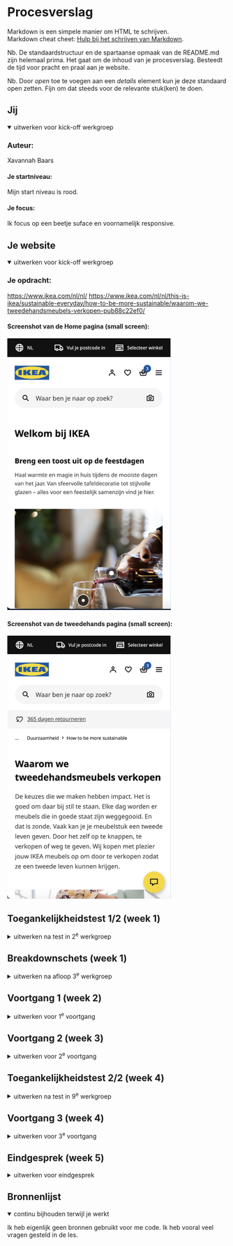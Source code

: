 # Procesverslag
Markdown is een simpele manier om HTML te schrijven.  
Markdown cheat cheet: [Hulp bij het schrijven van Markdown](https://github.com/adam-p/markdown-here/wiki/Markdown-Cheatsheet).

Nb. De standaardstructuur en de spartaanse opmaak van de README.md zijn helemaal prima. Het gaat om de inhoud van je procesverslag. Besteedt de tijd voor pracht en praal aan je website.

Nb. Door *open* toe te voegen aan een *details* element kun je deze standaard open zetten. Fijn om dat steeds voor de relevante stuk(ken) te doen.





## Jij

<details open>
  <summary>uitwerken voor kick-off werkgroep</summary>

  ### Auteur:
  Xavannah Baars 

  #### Je startniveau:
  Mijn start niveau is rood. 

  #### Je focus:
  Ik focus op een beetje suface en voornamelijk responsive. 
 
</details>



## Je website

<details open>
  <summary>uitwerken voor kick-off werkgroep</summary>

  ### Je opdracht:
  https://www.ikea.com/nl/nl/
  https://www.ikea.com/nl/nl/this-is-ikea/sustainable-everyday/how-to-be-more-sustainable/waarom-we-tweedehandsmeubels-verkopen-pub88c22ef0/

  #### Screenshot van de Home pagina (small screen): 
  <img src="readme-images/homepage-ikea.png" width="375px" alt="omschrijving van de pagina">

  #### Screenshot van de tweedehands pagina (small screen):
  <img src="readme-images/tweedehands-ikea.png" width="375px" alt="omschrijving van de pagina">
 
</details>



## Toegankelijkheidstest 1/2 (week 1)

<details>
  <summary>uitwerken na test in 2<sup>e</sup> werkgroep</summary>

  ### Bevindingen

  <img src="readme-images/wcag-checklist.pdf" width="375px" alt="checklist bijlage">
  Positief:
  - Meeschalen | De text van de website schaalt goed mee waardoor slecht ziende mensen makkelijker ook de text op de website kunnen lezen.
  - Alt teksten | De afbeeldingen van de website hebben beschrijvende alt-teksten waardoor schermlezers ook de website kunnen gebruiken.

  Negatief: 
  - Ikea had geen light & dark mode | De Ikea had light en dark mode op hun website. Ze beperken hierbij erg de toegangkelijkheid van de website. 
  - Afbeeldingen | De afbeeldingen van de website schalen niet mee. Er zijn 9 variaties per afbeelding om ervoor te zorgen dat het meeschaalt. Dit zorgt voor extra geheugen op de website en is dus niet 'Milieubewust of website verantwoord' zoals sommige zeggen. De Ikea gebruikt veel afbeeldingen 
  - Website heeft veel interactie | Voor gebruikers die de website kunnen zien is het interactief dat er veel pop ups, uitklapveldjes en  hovers zijn waar iets veranderd maar voor slechtziende gebruikers is dat niet fijn. 
</details>



## Breakdownschets (week 1)

<details>
  <summary>uitwerken na afloop 3<sup>e</sup> werkgroep</summary>

  ### de hele pagina: 
  <img src="readme-images/eerste-scherm.jpg" width="375px" alt="breakdown van de hele pagina">

  ### dynamisch deel (bijv menu): 
  <img src="readme-images/tweede-scherm.jpg" width="375px" alt="breakdown van een dynamisch deel">

</details>





## Voortgang 1 (week 2)

<details>
  <summary>uitwerken voor 1<sup>e</sup> voortgang</summary>

  ### Stand van zaken
 Ik heb helaas dit voortgangsgesprek gemist maar ik ben wel zelf druk aan de slag geweest met mijn website. Ik heb de hele html en css van de eerste pagina afgemaakt en al begonnen aan mojn tweede pagina. 

Ik heb alle opdrachten die we gemaakt hebben in de eerste twee weken toegepast op mijn website. Tijdens de eerste twee weken hebben we veel nieuwe dingen behandeld en geleerd. 

</details>





## Voortgang 2 (week 3)

<details>
  <summary>uitwerken voor 2<sup>e</sup> voortgang</summary>

  ### Stand van zaken
  Ik wil graag tijdens de voortgang bespreken waarom het niet lukte met mijn menu, hoe ik me video geimporteerd op youtube op het juiste formaat en responsive krijg en waarom mijn buttons blijven vastlopen en niet meeschalen. 

  Wat ging er goed?
  Ik heb gemerkt dat ik snel heb leren werken zonder classes en de html op de juiste manier heb kunnen aanspreken. Daarnaast ging het ook goed om met grid bepaalde layouts te maken met afbeeldingen die vervolgens zorgen voor een responsive website. 

  ### Verslag van meeting
  hier na afloop snel de uitkomsten van de meeting vastleggen

- Iframe video aanpassen | Ik heb samen met Sanne de video kunnen aanpassen doormiddel van de 'aspect ratio'. SDe ratio heb ik in css gezet waardoor ik vervolgens een mooie video kreeg die meeschaalde. 

- Uitklap menu | Zelf heb ik gsiter heel lang met een uitlkap menu lopen spelen maar het lukte maar niet. Ik heb nu met Sanne een klein begin gemaakt met css en javascript om hem vervolgens zelf mooi te laten werken en opmaken.

- Buttons | De buttons schaalde niet mee omdat ze op elkaar over liepen. Hiervoor heb ik als tip gekregen om display block te gebruiken. Inline zou er voor zorgen dat ze over de hele breedte zouden komen en dat wil ik niet. 

</details>





## Toegankelijkheidstest 2/2 (week 4)

<details>
  <summary>uitwerken na test in 9<sup>e</sup> werkgroep</summary>

  ### Bevindingen
  Lijst met je bevindingen die in de test naar voren kwamen (geef ook aan wat er verbeterd is):
- Screenreader | De screenreader tabt goed door mijn website door. Ik heb alle links zonder betekenis een aria label gegeven zodat de screenreader weet wat voor link het is.

  - Light & dark mode | De website heb ik aangepast voor light en dark mode. Ik heb de achtergrond een soort donkergrijs gemaakt zodat mensen die niet tegen fel licht kunnen ook de website kunnen gebruiken.
</details>





## Voortgang 3 (week 4)

<details>
  <summary>uitwerken voor 3<sup>e</sup> voortgang</summary>

  ### Stand van zaken

Er ging best wel veel goed deze week. Ik heb veel vooruit gang gemaakt met de puntjes op de i te zetten om ervoor te zorgen dat de website zoveel mogelijk op die van de ikea lijkt. 

- Uitklap menu | Ik heb ervoor gezorgd dat het uitklap menu de opmaak lijkt op die van ikea met de zoekbalk en de lijst met pagina's. 

- Responsive img | Ik heb gekeken naar alle afbeeldingen en of die goed mee schaalde. Op een gegeven moment snapte ik hoe ik met media query's alle elementen op de juiste manier kon schalen. Ik ben de hele webpagina langs gegaan en steeds opgeschreven welke element versprong en op welk formaat dat gebeurde. 


  ### Agenda voor meeting
  samen met je groepje opstellen

  | Amy            | Xavannah           | 
  | ---            | ---                | 
  | <img> Overlay  | responsive afbeelding             | 
  | Donkere achtergond | Header padding | 
  | ...            | Footer              | 


  ### Verslag van meeting
  hier na afloop snel de uitkomsten van de meeting vastleggen

- Responsive afbeelding op pagina 2 in een grid zetten | Ik heb de afbeelding op pagina 2 succesvol in een grid geplaatst. Hierdoor is de afbeelding nu volledig responsive en past deze zich goed aan op verschillende schermformaten.

- Header padding toevoegen | Om het ontwerp netter te maken, heb ik padding toegevoegd aan de header. Dit lukte niet toen ik de hele header pakte maar wel als ik stukje voor stukje de header uit elkaar haalde waardoor er wat ruimte aan de zijkanten komt wat de ikea website ook heeft. 

- Footer schaalt niet mee | Ik heb samen met Kim gekeken waarom de footer niet meeschaalde. Ik heb nu padding toegevoegd aan beide kanten van de footer waardoor deze met het scherm mee groter worden. 

- Light & dark mode | Light en dark mode werkte niet mee. Ik snapte niet hoe je dit moest omdraaien. Met behulp van preferse heb ik nu mijn website in dark mode kunnen krijgen. Wel is het zo dat alles op een lelijke manier weergaf dus ik heb de hele root omgegooid en nu alle kleuren op de juiste manieren laten weergeven. 

</details>





## Eindgesprek (week 5)

<details>
  <summary>uitwerken voor eindgesprek</summary>

  ### Je uitkomst - karakteristiek screenshots:
  <img src="readme-images/mijn-scherm.png" width="375px" alt="uitomst opdracht 1">


  ### Dit ging goed/Heb ik geleerd: 
  Korte omschrijving met plaatjes 
  Ik heb geleerd hoe ik met media querys op verschillende manieren light en dark mode kan geven aan een website. 
  <img src="readme-images/light-dark.png" width="375px" alt="top">
  
 Ik heb geleerd om custom properties aan te spreken en geen classes of div’s te gebruiken. Eerst was dit best wel erg wennen omdat we het niet zo aangeleerd hadden gekregen maar nu kan ik eigenlijk bijna niet anders. 
  <img src="readme-images/custom-properties.png" width="375px" alt="top">

  Daarnaast heb ik ook geleerd hoe je een root moet toepassen in css. Het gebruiken van een root is eigenlijk een stuk handiger want dan hoef je niet kleur voor kleur aan te passen in je css.
 <img src="readme-images/root.png" width="375px" alt="top">
 
  Ik heb ook geleerd om met grid te werken in plaats van flexbox. Met grid kan je veel makkelijker elementen op een bepaalde manieren positioneren om je opmaak te veranderen. Om een site responsive te maken is met grid werken veel eenvoudiger. 

Ook heb ik geleerd hoe je met media queries een website responsive maakt. Met de media queries heb ik op verschillende manieren me website responsive gekregen. Zoals afbeeldingen die verspringen in een grid van 2 columns naar 3 columns. Ook plaatsing van bepaalde elementen kan je veranderen door deze in de grid een andere plaats te geven. 
 <img src="readme-images/grid.png" width="375px" alt="top">

Als laatst heb ik geleerd hoe ik svgs kan importeren in mijn html en hoe je de kleuren daarvan kan aanpassen ook met light en dark mode. 

Tijdens dit vak heb ik voor het eerst niet steeds alles uitgesteld tot het laatste moment. Ik vond het echt een heel leuk vak om te volgen en vond de manier van de lesgeven en lesindeling fijn om elke week echt voortgang te kunnen maken. 

  ### Dit was lastig/Is niet gelukt:
  Korte omschrijving met plaatjes

  Van de javascript begreep ik aan het begin niks. Ik ben zelf een hele avond bezig geweest met het menu en ik kwam er maar neit uit. Toen heb ik het aan sanne gevraagd en hij gaf 7 regeltjes code waar het gelijk me lukte! Zelf heb ik wel de andere knop toevoegd maar daarvoor hoefde ik geen andere functie te maken. 
  <img src="readme-images/javascript.png" width="375px" alt="bummer">

  Verder heb ik veel dingen gevraagd in de les zoals waarom bepaalde dingen niet werkten. Dit was vooral omdat ik niet het jusite element probeerde aan te roepen of omdat ik kleine typ fouten in me code had staan. Hierna kon ik snel zelf dingen oplossen als ik ergens niet uit kwam.
</details>





## Bronnenlijst

<details open>
  <summary>continu bijhouden terwijl je werkt</summary>

Ik heb eigenlijk geen bronnen gebruikt voor me code. Ik heb vooral veel vragen gesteld in de les. 

</details>
